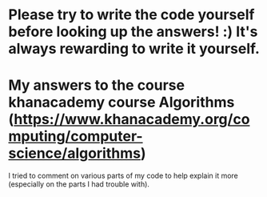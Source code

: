 Please try to write the code yourself before looking up the answers! :) 
It's always rewarding to write it yourself.
==============
My answers to the course khanacademy course Algorithms (https://www.khanacademy.org/computing/computer-science/algorithms)
==============
I tried to comment on various parts of my code to help explain it more (especially on the parts I had trouble with). 

